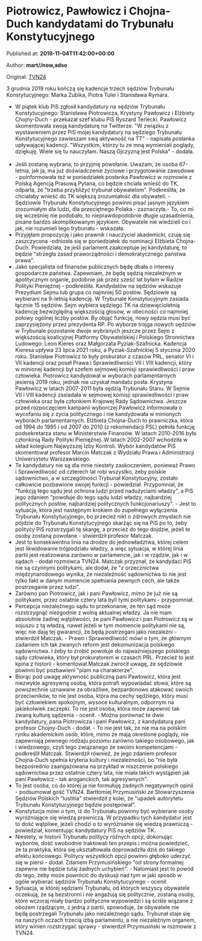 
# Piotrowicz, Pawłowicz i Chojna-Duch kandydatami do Trybunału Konstytucyjnego

Published at: **2019-11-04T11:42:00+00:00**

Author: **mart//now,adso**

Original: [TVN24](https://www.tvn24.pl/wiadomosci-z-kraju,3/kandydaci-pis-do-tk-krystyna-pawlowicz-stanislaw-piotrowicz-elzbieta-chojna-duch,982746.html)

3 grudnia 2019 roku kończą się kadencje trzech sędziów Trybunału Konstytucyjnego: Marka Zubika, Piotra Tulei i Stanisława Rymara.
- W piątek klub PiS zgłosił kandydatury na sędziów Trybunału Konstytucyjnego: Stanisława Piotrowicza, Krystyny Pawłowicz i Elżbiety Chojny-Duch - przekazał szef klubu PiS Ryszard Terlecki.
Pawłowicz skomentowała swoją kandydaturę na Twitterze.
"W związku z wystawieniem przez PiS mojej kandydatury na sędziego Trybunału Konstytucyjnego zawieszam swą aktywność na TT" - napisała posłanka upływającej kadencji. "Wszystkim, którzy tu ze mną wymieniali poglądy, dziękuję. Wiele się tu nauczyłam. Naszą Ojczyzną jest Polska" - dodała.
 
- Jeśli zostanę wybrana, to przyjmę powołanie. Uważam, że osoba 67-letnia, jak ja, ma już doświadczenie życiowe i przygotowanie zawodowe - poinformowała też w poniedziałek posłanka Pawłowicz w rozmowie z Polską Agencją Prasową.Pytana, co będzie chciała wnieść do TK, odparła, że "trzeba przybliżyć trybunał obywatelom". Podkreśliła, że chciałaby wnieść do TK większą zrozumiałość dla obywateli. - Sędziowie Trybunału Konstytucyjnego powinni pisać jasnym językiem zrozumiałym dla ludzi, dla przeciętnego Polaka - zaznaczyła.- To, co mi się wcześniej nie podobało, to nieprawdopodobnie długie uzasadnienia, pisane bardzo skomplikowanym językiem. Obywatele nie wiedzieli co i jak, nie rozumieli tego trybunału - wskazała.
- Przyjęłam propozycję i jako prawnik i nauczyciel akademicki, czuję się zaszczycona -odniosła się w poniedziałek do nominacji Elżbieta Chojna-Duch.
Powiedziała, że jeśli parlament zaakceptuje jej kandydaturę, to będzie "strzegła zasad praworządności i demokratycznego państwa prawa".
- Jako specjalista od finansów publicznych będę dbała o interesy gospodarcze państwa. Zapewniam, że będę sędzią niezależnym w apolitycznym organie, podobnie jak przez sześć lat byłam w Radzie Polityki Pieniężnej - podkreśliła.
Kandydatów na sędziów wskazuje Prezydium Sejmu lub grupa co najmniej 50 posłów. Sędziowie są wybierani na 9-letnią kadencję.
W Trybunale Konstytucyjnym zasiada łącznie 15 sędziów. Sejm wybiera sędziego TK na dziewięcioletnią kadencję bezwzględną większością głosów, w obecności co najmniej połowy ogólnej liczby posłów. By objąć funkcję, nowy sędzia musi być zaprzysiężony przez prezydenta RP.
Po wyborze trojga nowych sędziów w Trybunale pozostanie dwoje wybranych jeszcze przez Sejm z większością koalicyjnej Platformy Obywatelskiej i Polskiego Stronnictwa Ludowego: Leon Kieres oraz Małgorzata Pyziak-Szafnicka.
Kadencja Kieresa upływa 23 lipca 2021 roku, a Pyziak-Szafnickiej 5 stycznia 2020 roku.
Stanisław Piotrowicz to były prokurator z czasów PRL, senator VI i VII kadencji oraz poseł Prawa i Sprawiedliwości VII i VIII kadencji, który w minionej kadencji był szefem sejmowej komisji sprawiedliwości i praw człowieka. Piotrowicz kandydował w wyborach parlamentarnych jesienią 2019 roku, jednak nie uzyskał mandatu posła.
Krystyna Pawłowicz w latach 2007-2011 była sędzią Trybunału Stanu. W Sejmie VII i VIII kadencji zasiadała w sejmowej komisji sprawiedliwości i praw człowieka oraz była członkiem Krajowej Rady Sądownictwa. Jeszcze przed rozpoczęciem kampanii wyborczej Pawłowicz informowała o wycofaniu się z życia politycznego i nie kandydowała w minionych wyborach parlamentarnych.
Elżbieta Chojna-Duch to prawniczka, która od 1994 do 1995 i od 2007 do 2010 (z rekomendacji PSL) pełniła funkcję podsekretarza stanu w Ministerstwie Finansów. W latach 2010-2016 była członkinią Rady Polityki Pieniężnej. W latach 2002-2007 wchodziła w skład kolegium Najwyższej Izby Kontroli.
Wybór kandydatów PiS skomentował profesor Marcin Matczak z Wydziału Prawa i Administracji Uniwersytetu Warszawskiego.
- Te kandydatury nie są dla mnie niestety zaskoczeniem, ponieważ Prawo i Sprawiedliwość od czterech lat robi wszystko, żeby polskie sądownictwo, a w szczególności Trybunał Konstytucyjny, zostało całkowicie pozbawione swojej funkcji - powiedział.
Przypomniał, że "funkcją tego sądu jest ochrona ludzi przed nadużyciami władzy", a PiS jego zdaniem "powołuje do tego sądu ludzi władzy, najbardziej politycznych posłów, najbardziej politycznych funkcjonariuszy". - Jest to sytuacja, która jest następnym krokiem do zupełnego wyłączenia Trybunału Konstytucyjnego, bo przecież nikt o zdrowych zmysłach nie pójdzie do Trybunału Konstytucyjnego skarżąc się na PiS po to, żeby politycy PiS rozstrzygali tę skargę, a przecież do tego dojdzie, jeżeli te osoby zostaną powołane - stwierdził profesor Matczak.
- Jest to konsekwentna linia na drodze do jednowładztwa, której celem jest likwidowanie trójpodziału władzy, a więc sytuacja, w której linia partii jest realizowana zarówno w parlamencie, jak i w rządzie, jak i w sądach - dodał rozmówca TVN24.
Matczak przyznał, że kandydaci PiS nie są czynnymi politykami, ale dodał, że "z orzecznictwa międzynarodowego wynika, że niezależność sądownictwa to nie jest tylko fakt w danym momencie spełniania pewnych cech, ale także postrzeganie przez ludzi".
- Zarówno pan Piotrowicz, jak i pani Pawłowicz, mimo że już nie są politykami, przez ostatnie cztery lata byli tymi politykami - przypomniał.
- Percepcja niezależnego sądu to przekonanie, że ten sąd może rozstrzygnąć niezgodnie z wolną aktualnej władzy. Ja nie mam absolutnie żadnej wątpliwości, że pani Pawłowicz i pan Piotrowicz są w sojuszu z tą władzą, nawet jeżeli w tym momencie politykami nie są, więc nie dają tej gwarancji, że będą postrzegani jako niezależni - stwierdził Matczak. - Prawo i Sprawiedliwość mówi o tym, że głównym zadaniem ich tak zwanych reform jest dekomunizacja polskiego sądownictwa. I żeby to zrobić powołuje do najważniejszego polskiego sądu człowieka, który był prokuratorem w czasach PRL. Przecież to jest kpina z historii - komentował.Matczak zwrócił uwagę, że sędziowie powinni być pozbawieni "plam na charakterze".
- Biorąc pod uwagę aktywność publiczną pani Pawłowicz, która jest niezwykle agresywną osobą, która potrafi wypowiadać słowa, które są powszechnie uznawane za obraźliwe, bezpardonowo atakować swoich przeciwników, to nie jest osoba, która ma cechy sędziego, który musi być człowiekiem spokojnym, wysoce kulturalnym, odpornym na jakiekolwiek zaczepki. To nie jest osoba, która może zapewnić tak zwaną kulturę sądzenia - ocenił. - Można porównać te dwie kandydatury, pana Piotrowicza i pani Pawłowicz, z kandydaturą pani profesor Chojny-Duch - dodał. - To nie jest tak, że nie ma na polskim rynku akademickim osób, które, mimo że mają określone poglądy, nie zapewniają pewnego rodzaju poziomu zarówno takiego osobowego, jak i wiedzowego, czyli tego związanego ze swoimi kompetencjami - podkreślił Matczak.
Stwierdził również, że jego zdaniem profesor Chojna-Duch spełnia kryteria kultury i niezależności, bo "nie była bezpośrednio zaangażowana na przykład w niszczenie polskiego sądownictwa przez ostatnie cztery lata, nie miała takich wystąpień jak pani Pawłowicz - tak aroganckich, tak agresywnych".
- To jest osoba, co do której ja nie formułuję żadnych negatywnych opinii - podsumował gość TVN24.
Bartłomiej Przymusiński ze Stowarzyszenia Sędziów Polskich "Iustitia" stwierdził z kolei, że "upadek autorytetu Trybunału Konstytucyjnego będzie postępował".
- Konstytucja mówi o tym, iż do Trybunału powinny być wybierane osoby wyróżniające się wiedzą prawniczą. W przypadku tych kandydatur jest to dość wątpliwe, jeżeli chodzi o to wyróżnianie się wiedzą prawniczą - powiedział, komentując kandydatury PiS na sędziów TK.
- Niestety, w historii Trybunału politycy różnych opcji, dokonując wyborów, dość swobodnie traktowali ten przepis i można powiedzieć, że ta praktyka, która się ukształtowała doprowadziła dziś do takiego efektu końcowego. Politycy wszystkich opcji powinni głęboko uderzyć się w piersi - dodał.
Zdaniem Przymusińskiego "od strony formalnej zapewne nie będzie tutaj żadnych uchybień". - Natomiast jest to powód do tego, żeby może powrócić do dyskusji nad tym w jaki sposób w ogóle wybierać sędziów Trybunału Konstytucyjnego - ocenił.
- Sytuacja, w której sędziami Trybunału, od których wszyscy obywatele oczekują, że są bezstronni i nie angażują się politycznie, zostaną osoby, które wczoraj miały bardzo polityczne wypowiedzi i są ściśle wiązane z obozem rządzącym, z jedną z partii, spowoduje, że obywatele nie będą postrzegali Trybunału jako niezależnego sądu. Trybunał staje się na naszych oczach trzecią izbą parlamentu, a nie niezależnym organem, który winien rozstrzygać sprawy - stwierdził Przymusiński w rozmowie z TVN24.
